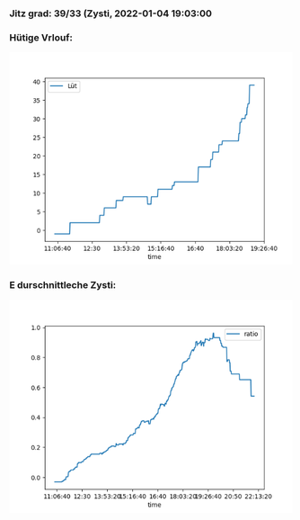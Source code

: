 ### Jitz grad: 39/33 (Zysti, 2022-01-04 19:03:00

### Hütige Vrlouf:
![Graph](Today.png)

### E durschnittleche Zysti:
![Graph](Zysti.png)
